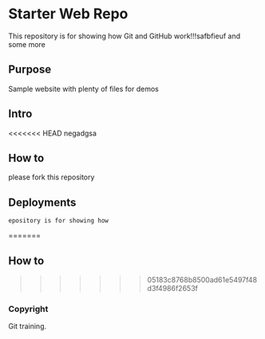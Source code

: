 # Starter Web Repo

This repository is for showing how Git and GitHub work!!!safbfieuf
and some more

## Purpose

Sample website with plenty of files for demos

## Intro

<<<<<<< HEAD
	negadgsa
	
## How to

please fork this repository

## Deployments

	epository is for showing how 
=======
## How to
>>>>>>> 05183c8768b8500ad61e5497f48d3f4986f2653f

### Copyright

Git training.